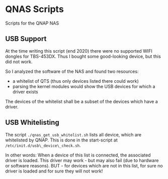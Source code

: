 # QNAS Scripts

Scripts for the QNAP NAS

## USB Support

At the time writing this script (end 2020) there were no supported WIFI dongles
for TBS-453DX. Thus I bought some good-looking device, but this did not work.

So I analyzed the software of the NAS and found two resources:
 - a whitelist of QTS (thus only devices listed there could work)
 - parsing the kernel modules would show the USB devices for which a driver exists

The devices of the whitelist shall be a subset of the devices which have a driver.


## USB Whitelisting

The script `./qnas_get_usb_whitelist.sh` lists all device, which are whitelisted
by QNAP. This is done in the start-script at `/etc/init.d/usb\_device\_check.sh`.

In other words: When a device of this list is connected, the associated driver is
loaded. This driver may work - but may also fail (due to hardware or software
reasons). BUT - for devices which are not in this list, for sure no driver is loaded
and for sure they will not work!
